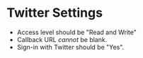 # Twitter Settings

- Access level should be "Read and Write"
- Callback URL *cannot* be blank.
- Sign-in with Twitter should be "Yes".


